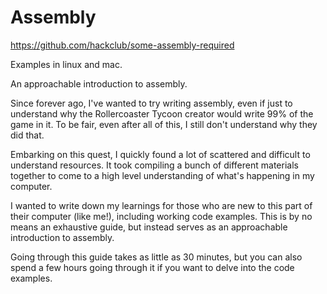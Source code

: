 
# Assembly

https://github.com/hackclub/some-assembly-required

Examples in linux and mac.


An approachable introduction to assembly.

Since forever ago, I've wanted to try writing assembly, even if just to understand why the Rollercoaster Tycoon creator would write 99% of the game in it. To be fair, even after all of this, I still don't understand why they did that.

Embarking on this quest, I quickly found a lot of scattered and difficult to understand resources. It took compiling a bunch of different materials together to come to a high level understanding of what's happening in my computer.

I wanted to write down my learnings for those who are new to this part of their computer (like me!), including working code examples. This is by no means an exhaustive guide, but instead serves as an approachable introduction to assembly.

Going through this guide takes as little as 30 minutes, but you can also spend a few hours going through it if you want to delve into the code examples.



